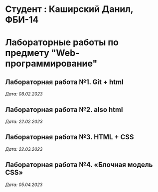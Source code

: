 # Студент : Каширский Данил, ФБИ-14

# Лабораторные работы по предмету "Web-программирование"

## Лабораторная работа №1. Git + html

*Дата: 08.02.2023*

## Лабораторная работа №2. also html

*Дата: 22.02.2023*

## Лабораторная работа №3. HTML + CSS

*Дата: 22.03.2023*

## Лабораторная работа №4. «Блочная модель CSS»

*Дата: 05.04.2023*
